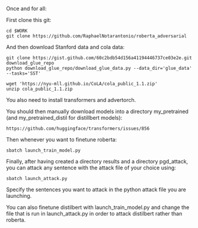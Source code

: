 Once and for all:

First clone this git:

```
cd $WORK
git clone https://github.com/RaphaelNotarantonio/roberta_adversarial
```

And then download Stanford data and cola data:

```
git clone https://gist.github.com/60c2bdb54d156a41194446737ce03e2e.git download_glue_repo
python download_glue_repo/download_glue_data.py --data_dir='glue_data' --tasks='SST'

wget 'https://nyu-mll.github.io/CoLA/cola_public_1.1.zip'
unzip cola_public_1.1.zip
```

You also need to install transformers and advertorch.

You should then manually download models into a directory my_pretrained (and my_pretrained_distil for distillbert models):

```
https://github.com/huggingface/transformers/issues/856
```

Then whenever you want to finetune roberta:

```
sbatch launch_train_model.py
```

Finally, after having created a directory results and a directory pgd_attack, you can attack any sentence with the attack file of your choice using:

```
sbatch launch_attack.py  
```

Specify the sentences you want to attack in the python attack file you are launching.


You can also finetune distilbert with launch_train_model.py and change the file that is run in launch_attack.py in order to attack distilbert rather than roberta.

